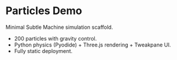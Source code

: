 # Particles Demo

Minimal Subtle Machine simulation scaffold.

- 200 particles with gravity control.
- Python physics (Pyodide) + Three.js rendering + Tweakpane UI.
- Fully static deployment.

